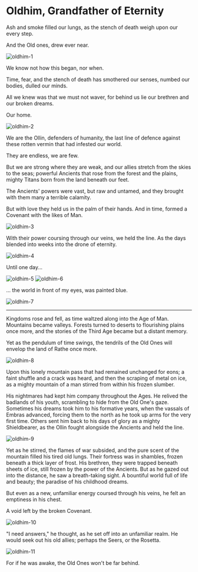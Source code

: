 # Oldhim, Grandfather of Eternity

Ash and smoke filled our lungs, as the stench of death weigh upon our every step.

And the Old ones, drew ever near.

<img src="https://media.githubusercontent.com/media/nathaneastwood/fablore/main/src/main-story/05-tales-of-aria/media/oldhim-1.webp" alt="oldhim-1" class="center">

We know not how this began, nor when.

Time, fear, and the stench of death has smothered our senses, numbed our bodies, dulled our minds.

All we knew was that we must not waver, for behind us lie our brethren and our broken dreams.

Our home.

<img src="https://media.githubusercontent.com/media/nathaneastwood/fablore/main/src/main-story/05-tales-of-aria/media/oldhim-2.webp" alt="oldhim-2" class="center">

We are the Ollin, defenders of humanity, the last line of defence against these rotten vermin that had infested our world.

They are endless, we are few.

But we are strong where they are weak, and our allies stretch from the skies to the seas; powerful Ancients that rose from the forest and the plains, mighty Titans born from the land beneath our feet.

The Ancients' powers were vast, but raw and untamed, and they brought with them many a terrible calamity.

But with love they held us in the palm of their hands. And in time, formed a Covenant with the likes of Man.

<img src="https://media.githubusercontent.com/media/nathaneastwood/fablore/main/src/main-story/05-tales-of-aria/media/oldhim-3.webp" alt="oldhim-3" class="center">

With their power coursing through our veins, we held the line. As the days blended into weeks into the drone of eternity.

<img src="https://media.githubusercontent.com/media/nathaneastwood/fablore/main/src/main-story/05-tales-of-aria/media/oldhim-4.webp" alt="oldhim-4" class="center">

Until one day...

<img src="https://media.githubusercontent.com/media/nathaneastwood/fablore/main/src/main-story/05-tales-of-aria/media/oldhim-5.webp" alt="oldhim-5" class="center">
<img src="https://media.githubusercontent.com/media/nathaneastwood/fablore/main/src/main-story/05-tales-of-aria/media/oldhim-6.webp" alt="oldhim-6" class="center">

... the world in front of my eyes, was painted blue.

<img src="https://media.githubusercontent.com/media/nathaneastwood/fablore/main/src/main-story/05-tales-of-aria/media/oldhim-7.webp" alt="oldhim-7" class="center">

---

Kingdoms rose and fell, as time waltzed along into the Age of Man. Mountains became valleys. Forests turned to deserts to flourishing plains once more, and the stories of the Third Age became but a distant memory.

Yet as the pendulum of time swings, the tendrils of the Old Ones will envelop the land of Rathe once more.

<img src="https://media.githubusercontent.com/media/nathaneastwood/fablore/main/src/main-story/05-tales-of-aria/media/oldhim-8.webp" alt="oldhim-8" class="center">

Upon this lonely mountain pass that had remained unchanged for eons; a faint shuffle and a crack was heard, and then the scraping of metal on ice, as a mighty mountain of a man stirred from within his frozen slumber.

His nightmares had kept him company throughout the Ages. He relived the badlands of his youth, scrambling to hide from the Old One's gaze. Sometimes his dreams took him to his formative years, when the vassals of Embras advanced, forcing them to the north as he took up arms for the very first time. Others sent him back to his days of glory as a mighty Shieldbearer, as the Ollin fought alongside the Ancients and held the line.

<img src="https://media.githubusercontent.com/media/nathaneastwood/fablore/main/src/main-story/05-tales-of-aria/media/oldhim-9.webp" alt="oldhim-9" class="center">

Yet as he stirred, the flames of war subsided, and the pure scent of the mountain filled his tired old lungs. Their fortress was in shambles, frozen beneath a thick layer of frost. His brethren, they were trapped beneath sheets of ice, still frozen by the power of the Ancients. But as he gazed out into the distance, he saw a breath-taking sight. A bountiful world full of life and beauty; the paradise of his childhood dreams.

But even as a new, unfamiliar energy coursed through his veins, he felt an emptiness in his chest.

A void left by the broken Covenant.

<img src="https://media.githubusercontent.com/media/nathaneastwood/fablore/main/src/main-story/05-tales-of-aria/media/oldhim-10.webp" alt="oldhim-10" class="center">

"I need answers," he thought, as he set off into an unfamiliar realm. He would seek out his old allies; perhaps the Seers, or the Rosetta.

<img src="https://media.githubusercontent.com/media/nathaneastwood/fablore/main/src/main-story/05-tales-of-aria/media/oldhim-11.webp" alt="oldhim-11" class="center">

For if he was awake, the Old Ones won't be far behind.
